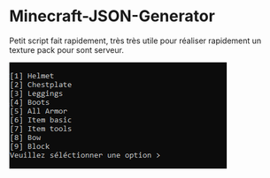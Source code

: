 # Minecraft-JSON-Generator
Petit script fait rapidement, très très utile pour réaliser rapidement un texture pack pour sont serveur.

![Screenshot](https://raw.githubusercontent.com/Zwuiix-cmd/Minecraft-JSON-Generator/master/IMG.PNG)
